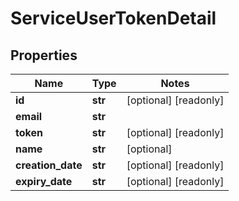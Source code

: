 # ServiceUserTokenDetail

## Properties
Name | Type | Notes
------------ | ------------- | -------------
**id** | **str** | [optional] [readonly] 
**email** | **str** | 
**token** | **str** | [optional] [readonly] 
**name** | **str** | [optional] 
**creation_date** | **str** | [optional] [readonly] 
**expiry_date** | **str** | [optional] [readonly] 


